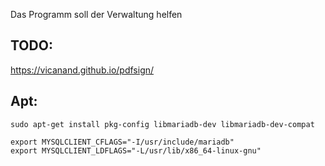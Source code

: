 Das Programm soll der Verwaltung helfen

## TODO:

https://vicanand.github.io/pdfsign/

## Apt:

`sudo apt-get install pkg-config libmariadb-dev libmariadb-dev-compat`

```
export MYSQLCLIENT_CFLAGS="-I/usr/include/mariadb"
export MYSQLCLIENT_LDFLAGS="-L/usr/lib/x86_64-linux-gnu"
```
